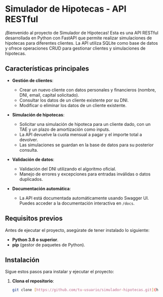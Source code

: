 # Simulador de Hipotecas - API RESTful

¡Bienvenido al proyecto de Simulador de Hipotecas! 
Esta es una API RESTful desarrollada en Python con FastAPI que permite realizar simulaciones de hipotecas para diferentes clientes. 
La API utiliza SQLite como base de datos y ofrece operaciones CRUD para gestionar clientes y simulaciones de hipotecas.

## Características principales

- **Gestión de clientes**:
  - Crear un nuevo cliente con datos personales y financieros (nombre, DNI, email, capital solicitado).
  - Consultar los datos de un cliente existente por su DNI.
  - Modificar o eliminar los datos de un cliente existente.

- **Simulación de hipotecas**:
  - Solicitar una simulación de hipoteca para un cliente dado, con un TAE y un plazo de amortización como inputs.
  - La API devuelve la cuota mensual a pagar y el importe total a devolver.
  - Las simulaciones se guardan en la base de datos para su posterior consulta.

- **Validación de datos**:
  - Validación del DNI utilizando el algoritmo oficial.
  - Manejo de errores y excepciones para entradas inválidas o datos duplicados.

- **Documentación automática**:
  - La API está documentada automáticamente usando Swagger UI. Puedes acceder a la documentación interactiva en `/docs`.

## Requisitos previos

Antes de ejecutar el proyecto, asegúrate de tener instalado lo siguiente:

- **Python 3.8 o superior**.
- **pip** (gestor de paquetes de Python).

## Instalación

Sigue estos pasos para instalar y ejecutar el proyecto:

1. **Clona el repositorio**:
   ```bash
   git clone [https://github.com/tu-usuario/simulador-hipotecas.git](https://github.com/MikelRomero/Roams.git)
   
